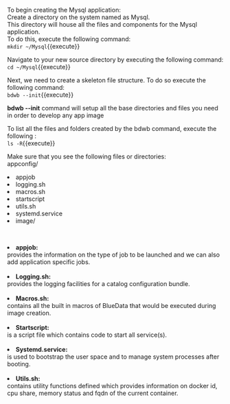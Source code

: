 To begin creating the Mysql application:<br>
Create a directory on the system named as Mysql.<br>This directory will house all the files and components for the Mysql application.<br>To do this, execute the following command:<br>
`mkdir ~/Mysql`{{execute}}<br>

Navigate to your new source directory by executing the following command:<br>
`cd ~/Mysql`{{execute}}<br>

Next, we need to create a skeleton file structure. To do so execute the following command:<br>
`bdwb --init`{{execute}}

<b>bdwb --init</b> command will setup all the base directories and files you need in order to develop any app image

To list all the files and folders created by the bdwb command, execute the following :<br>
`ls -R`{{execute}}

Make sure that you see the following files or directories:
<br>appconfig/<br>
<li>appjob</li>
<li>logging.sh</li>  
<li>macros.sh</li>  
<li>startscript</li>  
<li>utils.sh</li>
<li>systemd.service</li>
<li>image/</li>

<br><b><li>appjob:</li></b> provides the information on the type of job to be launched and we can also add application specific jobs.
<br>
<br><b><li>Logging.sh:</li></b> provides the logging facilities for a catalog configuration bundle.
<br> 
<br><b><li>Macros.sh:</li></b> contains all the built in macros of BlueData that would be executed during image creation.
<br>
<br><b><li>Startscript:</li></b> is a script file which contains code to start all service(s).
<br> 
<br><b><li>Systemd.service:</li></b> is used to bootstrap the user space and to manage system processes after booting.
<br>
<br><b><li>Utils.sh:</li></b> contains utility functions defined which provides information on docker id, cpu share, memory status and fqdn of the current container.

